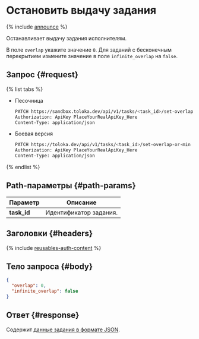 # Остановить выдачу задания

{% include [announce](../_includes/announce.md) %}

Останавливает выдачу задания исполнителям.

В поле `overlap` укажите значение `0`. Для заданий с бесконечным перекрытием измените значение в поле `infinite_overlap` на `false`.

## Запрос {#request}

{% list tabs %}

- Песочница

    ```bash
    PATCH https://sandbox.toloka.dev/api/v1/tasks/<task_id>/set-overlap-or-min
    Authorization: ApiKey PlaceYourRealApiKey_Here
    Content-Type: application/json
    ```

- Боевая версия

    ```bash
    PATCH https://toloka.dev/api/v1/tasks/<task_id>/set-overlap-or-min
    Authorization: ApiKey PlaceYourRealApiKey_Here
    Content-Type: application/json
    ```

{% endlist %}

## Path-параметры {#path-params}

Параметр | Описание
----- | -----
**task_id** | Идентификатор задания.

## Заголовки {#headers}

{% include [reusables-auth-content](../_includes/reusables/id-reusables/auth-content.md) %}

## Тело запроса {#body}

```json
{
  "overlap": 0,
  "infinite_overlap": false
}
```

## Ответ {#response}

Содержит [данные задания в формате JSON](create-task.md#body).